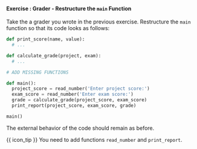 #### Exercise : Grader - Restructure the `main` Function

Take the <trigger trigger="click" for="modal:graderRestructureMain-graderMainFunction">a grader you wrote in the previous exercise</trigger>.
Restructure the `main` function so that its code looks as follows:
```python
def print_score(name, value):
  # ...

def calculate_grade(project, exam):
  # ...

# ADD MISSING FUNCTIONS

def main():
  project_score = read_number('Enter project score:')
  exam_score = read_number('Enter exam score:')
  grade = calculate_grade(project_score, exam_score)
  print_report(project_score, exam_score, grade)

main()
```

The external behavior of the code should remain as before.

{{ icon_tip }} You need to add functions `read_number` and `print_report`.

<modal large title="" id="modal:graderRestructureMain-graderMainFunction">
  <include src="e-grader-addMainFunction.md"/>
</modal>